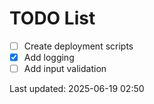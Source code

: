 # TODO List

- [ ] Create deployment scripts
- [x] Add logging
- [ ] Add input validation

Last updated: 2025-06-19 02:50
